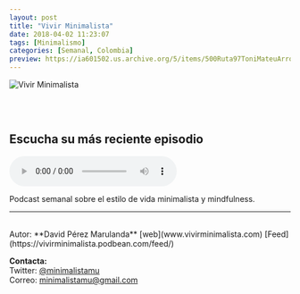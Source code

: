 ```yaml
---
layout: post
title: "Vivir Minimalista"
date: 2018-04-02 11:23:07
tags: [Minimalismo]
categories: [Semanal, Colombia]
preview: https://ia601502.us.archive.org/5/items/500Ruta97ToniMateuArrom/300Vivir Minimalista cover art - David Perez.jpg
---
```


![Vivir Minimalista](https://ia801502.us.archive.org/5/items/500Ruta97ToniMateuArrom/500Vivir%20Minimalista%20cover%20art%20-%20David%20Perez.jpg)

<br/>
<br/>

## Escucha su más reciente episodio

<!--reproductor-feed=https://vivirminimalista.podbean.com/feed/-->
<!--reproductor-start-->
<audio id="audio" preload="auto" controls="" src="https://vivirminimalista.podbean.com/mf/feed/97tm9u/meditacion_20_minutos.mp3"></audio>
<!--reproductor-end-->

Podcast semanal sobre el estilo de vida minimalista y mindfulness.  

_ _ _
<br>
Autor: **David Pérez Marulanda**  
[web](www.vivirminimalista.com)  
[Feed](https://vivirminimalista.podbean.com/feed/)  



**Contacta:**  
Twitter: [@minimalistamu](https://twitter.com/minimalistamu)  
Correo: [minimalistamu@gmail.com](mailto:minimalistamu@gmail.com)  
